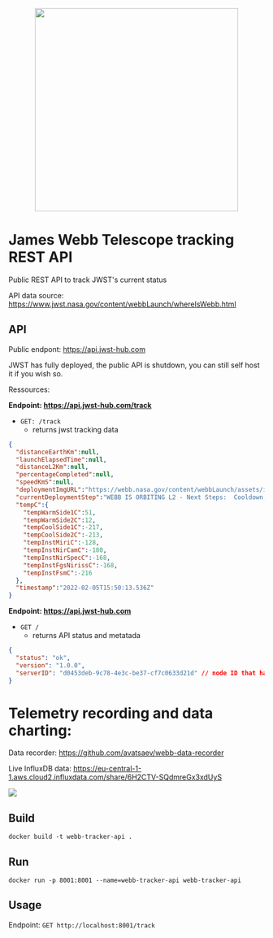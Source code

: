
<p align="center">
  <img src="https://www.jwst.nasa.gov/content/webbLaunch/assets/images/branding/logo/FULLCOLOR_2LINE_LIGHT_BG.png" width="400">
</p>

# James Webb Telescope tracking REST API

Public REST API to track JWST's current status

API data source: https://www.jwst.nasa.gov/content/webbLaunch/whereIsWebb.html

## API

Public endpont: https://api.jwst-hub.com

JWST has fully deployed, the public API is shutdown, you can still self host it if you wish so.


Ressources:

**Endpoint: https://api.jwst-hub.com/track**

- `GET: /track`
  - returns jwst tracking data



```json
{
  "distanceEarthKm":null,
  "launchElapsedTime":null,
  "distanceL2Km":null,
  "percentageCompleted":null,
  "speedKmS":null,
  "deploymentImgURL":"https://webb.nasa.gov/content/webbLaunch/assets/images/deployment/1000pxWide/127.png",
  "currentDeploymentStep":"WEBB IS ORBITING L2 - Next Steps:  Cooldown, Alignment, Calibration",
  "tempC":{
    "tempWarmSide1C":51,
    "tempWarmSide2C":12,
    "tempCoolSide1C":-217,
    "tempCoolSide2C":-213,
    "tempInstMiriC":-128,
    "tempInstNirCamC":-180,
    "tempInstNirSpecC":-168,
    "tempInstFgsNirissC":-168,
    "tempInstFsmC":-216
  },
  "timestamp":"2022-02-05T15:50:13.536Z"
}
```


**Endpoint: https://api.jwst-hub.com**

- `GET /`
  - returns API status and metatada 


```json
{
  "status": "ok",
  "version": "1.0.0",
  "serverID": "d0453deb-9c78-4e3c-be37-cf7c0633d21d" // node ID that handled the request
}
```

# Telemetry recording and data charting:


Data recorder: https://github.com/avatsaev/webb-data-recorder

Live InfluxDB data: https://eu-central-1-1.aws.cloud2.influxdata.com/share/6H2CTV-SQdmreGx3xdUyS

![](https://i.imgur.com/EZ9ayux.png)

## Build

`docker build -t webb-tracker-api .`

## Run

`docker run -p 8001:8001 --name=webb-tracker-api webb-tracker-api`

## Usage

Endpoint: `GET http://localhost:8001/track`



